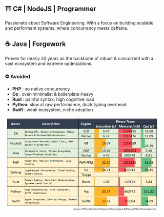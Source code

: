 ## ⛩️ C# | NodeJS | Programmer
Passionate about Software Engineering. With a focus on building scalable and performant systems, where concurrency meets caffeine.

## ☕ Java | Forgework
Proven for nearly 30 years as the backbone of robust & concurrent with a vast ecosystem and extreme optimizations.


### **⛔ Avoided**

- **PHP** : no native concurrency
- **Go** : over-minimalist & boilerplate-heavy
- **Rust** : painful syntax, high cognitive load
- **Python**: slow at raw performance, duck typing overhead
- **Swift** : weak ecosystem, niche adoption

![](assets/20250910_080334_image.png)
